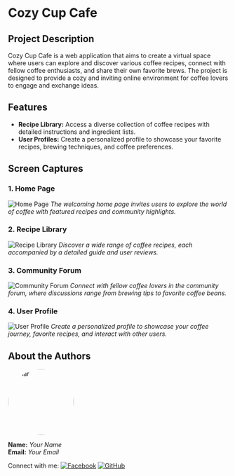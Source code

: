 # Cozy Cup Cafe

## Project Description

Cozy Cup Cafe is a web application that aims to create a virtual space where users can explore and discover various coffee recipes, connect with fellow coffee enthusiasts, and share their own favorite brews. The project is designed to provide a cozy and inviting online environment for coffee lovers to engage and exchange ideas.

## Features

- **Recipe Library:** Access a diverse collection of coffee recipes with detailed instructions and ingredient lists.
- **User Profiles:** Create a personalized profile to showcase your favorite recipes, brewing techniques, and coffee preferences.

## Screen Captures

### 1. Home Page
![Home Page](images/home_page.png)
*The welcoming home page invites users to explore the world of coffee with featured recipes and community highlights.*

### 2. Recipe Library
![Recipe Library](images/recipe_library.png)
*Discover a wide range of coffee recipes, each accompanied by a detailed guide and user reviews.*

### 3. Community Forum
![Community Forum](images/community_forum.png)
*Connect with fellow coffee lovers in the community forum, where discussions range from brewing tips to favorite coffee beans.*

### 4. User Profile
![User Profile](images/user_profile.png)
*Create a personalized profile to showcase your coffee journey, favorite recipes, and interact with other users.*

## About the Authors

<img src="https://github.com/Zhar-dev" alt="Zhar" width="150" style="border-radius: 50%;">

**Name:** *Your Name*  
**Email:** *Your Email*

Connect with me:
[![Facebook](images/facebook_icon.png)](https://www.facebook.com/your_facebook_profile)
[![GitHub](images/github_icon.png)](https://github.com/your_github_profile)

